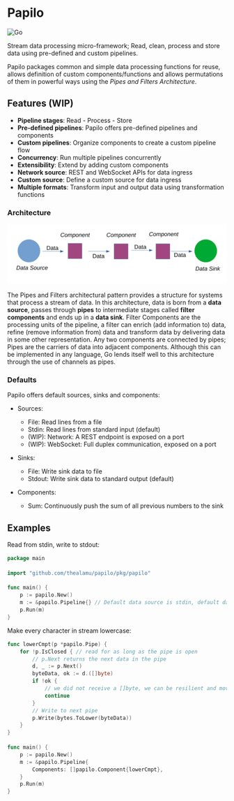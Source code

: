 # Papilo
![Go](https://github.com/thealamu/papilo/workflows/Go/badge.svg)

Stream data processing micro-framework; Read, clean, process and store data using pre-defined and custom pipelines.

Papilo packages common and simple data processing functions for reuse, allows definition of custom components/functions and allows permutations of them in powerful ways using the *Pipes and Filters Architecture*.

## Features (WIP)
- **Pipeline stages**: Read - Process - Store
- **Pre-defined pipelines**: Papilo offers pre-defined pipelines and components 
- **Custom pipelines**: Organize components to create a custom pipeline flow
- **Concurrency**: Run multiple pipelines concurrently
- **Extensibility**: Extend by adding custom components
- **Network source**: REST and WebSocket APIs for data ingress
- **Custom source**: Define a custom source for data ingress
- **Multiple formats**: Transform input and output data using transformation functions

### Architecture
![Architecture](./images/architecture.svg)

The Pipes and Filters architectural pattern provides a structure for systems that process a stream of data.
In this architecture, data is born from a **data source**, passes through **pipes** to intermediate stages called **filter components** and ends up in a **data sink**. Filter Components are the processing units of the pipeline, a filter can enrich (add information to) data, refine (remove information from) data and transform data by delivering data in some other representation. Any two components are connected by pipes; Pipes are the carriers of data into adjacent components. Although this can be implemented in any language, Go lends itself well to this architecture through the use of channels as pipes.

### Defaults
Papilo offers default sources, sinks and components:

- Sources:
    - File: Read lines from a file
    - Stdin: Read lines from standard input (default)
    - (WIP): Network: A REST endpoint is exposed on a port
    - (WIP): WebSocket: Full duplex communication, exposed on a port

- Sinks:
    - File: Write sink data to file
    - Stdout: Write sink data to standard output (default)

- Components:
    - Sum: Continuously push the sum of all previous numbers to the sink


## Examples
Read from stdin, write to stdout:
```go
package main

import "github.com/thealamu/papilo/pkg/papilo"

func main() {
	p := papilo.New()
	m := &papilo.Pipeline{} // Default data source is stdin, default data sink is stdout 
	p.Run(m)	
}
```
Make every character in stream lowercase:
```go
func lowerCmpt(p *papilo.Pipe) {
	for !p.IsClosed { // read for as long as the pipe is open
		// p.Next returns the next data in the pipe
		d, _ := p.Next()
		byteData, ok := d.([]byte)
		if !ok {
			// we did not receive a []byte, we can be resilient and move on
			continue
		}
		// Write to next pipe
		p.Write(bytes.ToLower(byteData))
	}
}

func main() {
	p := papilo.New()
	m := &papilo.Pipeline{
		Components: []papilo.Component{lowerCmpt},
	}
	p.Run(m)
}
```